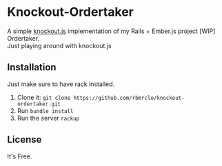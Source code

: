 # Knockout-Ordertaker

A simple [knockout.js] implementation of my Rails + Ember.js project [WIP] Ordertaker.
<br>
Just playing around with knockout.js

## Installation

Just make sure to have rack installed. 
  
  1. Clone it: ```git clone https://github.com/rbmrclo/knockout-ordertaker.git```
  2. Run ```bundle install```
  3. Run the server ```rackup```

## License

It's Free.

[knockout.js]: http://knockoutjs.com/
[Ordertaker]: http://github.com/rbmrclo/ordertaker
